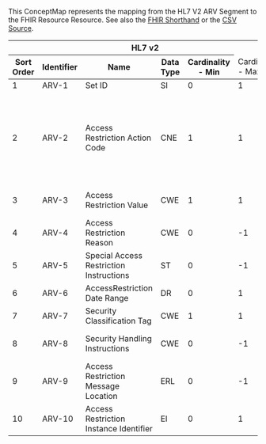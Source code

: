 
This ConceptMap represents the mapping from the HL7 V2 ARV Segment to the FHIR Resource Resource. See also the <a href='https://github.com/HL7/v2-to-fhir/blob/master/tank/Segment ARV to Resource.fsh'>FHIR Shorthand</a> or the <a href='https://github.com/HL7/v2-to-fhir/blob/master/mappings/segments/HL7 Segment - FHIR R4_ ARV - Sheet1.csv'>CSV Source</a>.
<table class='grid'><thead>
<tr><th colspan='6'>HL7 v2</th><th colspan='3'>Condition (IF True, args)</th><th colspan='7'>HL7 FHIR</th><th>&#xA0;</th><th>Comments</th></tr>
<tr><th title='Rows are listed in sequence of how they appear in the v2 standard. The first column, Sort Order, provides a sort order that can re-create the original v2 standard sequence in case one opts to re-sort/filter the rows.'>Sort Order</th><th title='Contains the formal Segment Name and Field Sequence according to the base standard using "-" as the delimiter.'>Identifier</th><th title='The formal name of the field in the most current published version.'>Name</th><th title='The data type of the field in the most current published version if not deprecated, otherwise the data type at the time it was deprecated and removed.'>Data Type</th><th title='The V2 min cardinality expressed numerically.'>Cardinality - Min</th><td style='border-right: 2px' title='The V2 max cardinality expressed numerically.'>Cardinality - Max</td><th title='Condition in an easy to read syntax (Computable ANTLR)'>Computable ANTLR</th><th title='Condition in FHIRPath Notation'>Computable FHIRPath</th><td style='border-right: 2px' title='Condition expressed in narrative form'>Narrative</td><th title='An existing FHIR attribute in the target FHIR version.'>FHIR Attribute</th><th title='A proposed extension. It will be expressed with #ext-……# around the proposed name. '>Extension</th><th title='The FHIR attribute’s data type in the target FHIR version.'>Data Type</th><th title='The FHIR min cardinality expressed numerically.'>Cardinality - Min</th><td style='border-right: 2px' title='The FHIR max cardinality expressed numerically.'>Cardinality - Max</td><th title='The URL to the Data Type Map that is to be used for the attribute in this segment.'>Data Type Mapping</th><th colspan='3' title='The URL to the Vocabulary Map that is to be used for the coded element for this attribute.'>Vocabulary Mapping (IS, ID, CE, CNE, CWE)</th></tr></thead>
<tbody>
<tr><td>1</td><td>ARV-1</td><td>Set ID</td><td>SI</td><td>0</td><td style='border-right: 2px'>1</td><td></td><td></td><td style='border-right: 2px'></td><td>N/A</td><td></td><td></td><td></td><td></td><td></td><td></td><td></td><td></td></tr>
<tr><td>2</td><td>ARV-2</td><td>Access Restriction Action Code</td><td>CNE</td><td>1</td><td style='border-right: 2px'>1</td><td></td><td></td><td style='border-right: 2px'>if mapped to a restful service to progress the message.</td><td></td><td></td><td></td><td></td><td></td><td></td><td>Segment Action Code</td><td></td><td></td></tr>
<tr><td>3</td><td>ARV-3</td><td>Access Restriction Value</td><td>CWE</td><td>1</td><td style='border-right: 2px'>1</td><td></td><td></td><td style='border-right: 2px'></td><td>Resource.meta.security[1]</td><td></td><td>coding</td><td>0</td><td>-1</td><td>CWE[Coding]</td><td>Access Restriction Value</td><td></td><td></td></tr>
<tr><td>4</td><td>ARV-4</td><td>Access Restriction Reason</td><td>CWE</td><td>0</td><td style='border-right: 2px'>-1</td><td></td><td></td><td style='border-right: 2px'></td><td>Resource.meta.security[2]</td><td></td><td>coding</td><td>0</td><td>-1</td><td>CWE[Coding]</td><td>Access Restriction Reason Code</td><td></td><td></td></tr>
<tr><td>5</td><td>ARV-5</td><td>Special Access Restriction Instructions</td><td>ST</td><td>0</td><td style='border-right: 2px'>-1</td><td></td><td></td><td style='border-right: 2px'></td><td>Resource.meta.security[3].display</td><td></td><td>string</td><td>0</td><td>-1</td><td></td><td></td><td></td><td></td></tr>
<tr><td>6</td><td>ARV-6</td><td>AccessRestriction Date Range</td><td>DR</td><td>0</td><td style='border-right: 2px'>1</td><td></td><td></td><td style='border-right: 2px'></td><td></td><td>Resource.meta.security.#ext-accessRestrictionRange#</td><td>period</td><td></td><td></td><td></td><td></td><td></td><td></td></tr>
<tr><td>7</td><td>ARV-7</td><td>Security Classification Tag</td><td>CWE</td><td>1</td><td style='border-right: 2px'>1</td><td></td><td></td><td style='border-right: 2px'></td><td>Resource.meta.security[4]</td><td></td><td>coding</td><td>0</td><td>-1</td><td>CWE[Coding]</td><td>Confidentiality Classification</td><td></td><td></td></tr>
<tr><td>8</td><td>ARV-8</td><td>Security Handling Instructions</td><td>CWE</td><td>0</td><td style='border-right: 2px'>-1</td><td></td><td></td><td style='border-right: 2px'></td><td>Resource.meta.security[5]</td><td></td><td>coding</td><td>0</td><td>-1</td><td>CWE[Coding]</td><td>Security Label Handling Instructions</td><td></td><td></td></tr>
<tr><td>9</td><td>ARV-9</td><td>Access Restriction Message Location</td><td>ERL</td><td>0</td><td style='border-right: 2px'>-1</td><td></td><td></td><td style='border-right: 2px'></td><td></td><td></td><td></td><td></td><td></td><td>ERL</td><td></td><td></td><td></td></tr>
<tr><td>10</td><td>ARV-10</td><td>Access Restriction Instance Identifier</td><td>EI</td><td>0</td><td style='border-right: 2px'>1</td><td></td><td></td><td style='border-right: 2px'></td><td>Resource.meta.tag</td><td></td><td>coding</td><td>0</td><td>-1</td><td>EI[Coding]</td><td></td><td></td><td></td></tr>
</tbody></table>
